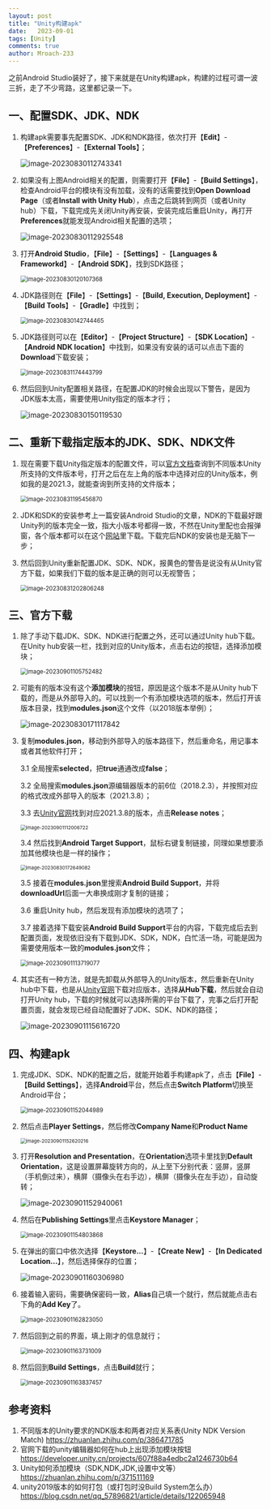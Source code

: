 ```yaml
---
layout: post
title: "Unity构建apk"
date:   2023-09-01
tags: [Unity]
comments: true
author: Mroach-233
---
```


之前Android Studio装好了，接下来就是在Unity构建apk，构建的过程可谓一波三折，走了不少弯路，这里都记录一下。

<!-- more -->

## 一、配置SDK、JDK、NDK

1. 构建apk需要事先配置SDK、JDK和NDK路径，依次打开【**Edit**】-【**Preferences**】-【**External Tools**】；

   ![image-20230830112743341](https://raw.githubusercontent.com/Mroach-233/Mroach-233.github.io/master/images/image-20230830112743341.png)

2. 如果没有上图Android相关的配置，则需要打开【**File**】-【**Build Settings**】，检查Android平台的模块有没有加载，没有的话需要找到**Open Download Page**（或者**Install with Unity Hub**），点击之后跳转到网页（或者Unity hub）下载，下载完成先关闭Unity再安装，安装完成后重启Unity，再打开**Preferences**就能发现Android相关配置的选项；

   ![image-20230830112925548](https://raw.githubusercontent.com/Mroach-233/Mroach-233.github.io/master/images/image-20230830112925548.png)

4. 打开**Android Studio**，【**File**】-【**Settings**】-【**Languages & Frameworkd**】-【**Android SDK**】，找到SDK路径；

   <img src="https://raw.githubusercontent.com/Mroach-233/Mroach-233.github.io/master/images/image-20230830120107368.png" alt="image-20230830120107368" style="zoom:80%;" />

5. JDK路径则在【**File**】-【**Settings**】-【**Build, Execution, Deployment**】-【**Build Tools**】-【**Gradle**】中找到；

   <img src="https://raw.githubusercontent.com/Mroach-233/Mroach-233.github.io/master/images/image-20230830142744465.png" alt="image-20230830142744465" style="zoom:80%;" />

6. JDK路径则可以在【**Editor**】-【**Project Structure**】-【**SDK Location**】-【**Android NDK location**】中找到，如果没有安装的话可以点击下面的**Download**下载安装；

   <img src="https://raw.githubusercontent.com/Mroach-233/Mroach-233.github.io/master/images/image-20230831174443799.png" alt="image-20230831174443799" style="zoom:80%;" />

6. 然后回到Unity配置相关路径，在配置JDK的时候会出现以下警告，是因为JDK版本太高，需要使用Unity指定的版本才行；

   ![image-20230830150119530](https://raw.githubusercontent.com/Mroach-233/Mroach-233.github.io/master/images/image-20230830150119530.png)


## 二、重新下载指定版本的JDK、SDK、NDK文件

1. 现在需要下载Unity指定版本的配置文件，可以[官方文档](https://docs.unity3d.com/Manual/android-sdksetup.html)查询到不同版本Unity所支持的文件版本号，打开之后在左上角的版本中选择对应的Unity版本，例如我的是2021.3，就能查询到所支持的文件版本；

   <img src="https://raw.githubusercontent.com/Mroach-233/Mroach-233.github.io/master/images/image-20230831195456870.png" alt="image-20230831195456870" style="zoom:80%;" />

2. JDK和SDK的安装参考上一篇安装Android Studio的文章，NDK的下载最好跟Unity列的版本完全一致，指大小版本号都得一致，不然在Unity里配也会报弹窗，各个版本都可以在这个[网站](https://androidsdkoffline.blogspot.com/p/android-ndk-side-by-side-direct-download.html)里下载。下载完后NDK的安装也是无脑下一步；

3. 然后回到Unity重新配置JDK、SDK、NDK，报黄色的警告是说没有从Unity官方下载，如果我们下载的版本是正确的则可以无视警告；

   <img src="https://raw.githubusercontent.com/Mroach-233/Mroach-233.github.io/master/images/image-20230831202806248.png" alt="image-20230831202806248" style="zoom:80%;" />


## 三、官方下载

1. 除了手动下载JDK、SDK、NDK进行配置之外，还可以通过Unity hub下载。在Unity hub安装一栏，找到对应的Unity版本，点击右边的按钮，选择添加模块；

   <img src="https://raw.githubusercontent.com/Mroach-233/Mroach-233.github.io/master/images/image-20230901105752482.png" alt="image-20230901105752482" style="zoom:80%;" />

2. 可能有的版本没有这个**添加模块**的按钮，原因是这个版本不是从Unity hub下载的，而是从外部导入的。可以找到一个有添加模块选项的版本，然后打开该版本目录，找到**modules.json**这个文件（以2018版本举例）；

   ![image-20230830171117842](https://raw.githubusercontent.com/Mroach-233/Mroach-233.github.io/master/images/image-20230830171117842.png)

3. 复制**modules.json**，移动到外部导入的版本路径下，然后重命名，用记事本或者其他软件打开；

   3.1 全局搜索**selected**，把**true**通通改成**false**；

   3.2 全局搜索**modules.json**源编辑器版本的前6位（2018.2.3），并按照对应的格式改成外部导入的版本（2021.3.8）；

   3.3 去[Unity官网](https://unity.cn/releases)找到对应2021.3.8的版本，点击**Release notes**；

   <img src="https://raw.githubusercontent.com/Mroach-233/Mroach-233.github.io/master/images/image-20230901112006722.png" alt="image-20230901112006722" style="zoom:67%;" />

   3.4 然后找到**Android Target Support**，鼠标右键复制链接，同理如果想要添加其他模块也是一样的操作；

   <img src="https://raw.githubusercontent.com/Mroach-233/Mroach-233.github.io/master/images/image-20230830172649082.png" alt="image-20230830172649082" style="zoom:67%;" />

   3.5 接着在**modules.json**里搜索**Android Build Support**，并将**downloadUrl**后面一大串换成刚才复制的链接；

   3.6 重启Unity hub，然后发现有添加模块的选项了；

   3.7 接着选择下载安装**Android Build Support**平台的内容，下载完成后去到配置页面，发现依旧没有下载到JDK、SDK，NDK，白忙活一场，可能是因为需要使用版本一致的**modules.json**文件；

   <img src="https://raw.githubusercontent.com/Mroach-233/Mroach-233.github.io/master/images/image-20230901113719077.png" alt="image-20230901113719077" style="zoom:80%;" />

4. 其实还有一种方法，就是先卸载从外部导入的Unity版本，然后重新在Unity hub中下载，也是从[Unity官网](https://unity.cn/releases)下载对应版本，选择**从Hub下载**，然后就会自动打开Unity hub，下载的时候就可以选择所需的平台下载了，完事之后打开配置页面，就会发现已经自动配置好了JDK、SDK、NDK的路径；

   ![image-20230901115616720](https://raw.githubusercontent.com/Mroach-233/Mroach-233.github.io/master/images/image-20230901115616720.png)

## 四、构建apk

1. 完成JDK、SDK、NDK的配置之后，就能开始着手构建apk了，点击【**File**】-【**Build Settings**】，选择**Android**平台，然后点击**Switch Platform**切换至Android平台；

   <img src="https://raw.githubusercontent.com/Mroach-233/Mroach-233.github.io/master/images/image-20230901152044989.png" alt="image-20230901152044989" style="zoom:80%;" />

2. 然后点击**Player Settings**，然后修改**Company Name**和**Product Name**

   <img src="https://raw.githubusercontent.com/Mroach-233/Mroach-233.github.io/master/images/image-20230901152620216.png" alt="image-20230901152620216" style="zoom:67%;" />

3. 打开**Resolution and Presentation**，在**Orientation**选项卡里找到**Default Orientation**，这是设置屏幕旋转方向的，从上至下分别代表：竖屏，竖屏（手机倒过来），横屏（摄像头在右手边），横屏（摄像头在左手边），自动旋转；

   ![image-20230901152940061](https://raw.githubusercontent.com/Mroach-233/Mroach-233.github.io/master/images/image-20230901152940061.png)

4. 然后在**Publishing Settings**里点击**Keystore Manager**；

   <img src="https://raw.githubusercontent.com/Mroach-233/Mroach-233.github.io/master/images/image-20230901154803868.png" alt="image-20230901154803868" style="zoom:80%;" />

5. 在弹出的窗口中依次选择【**Keystore...**】-【**Create New**】-【**In Dedicated Location...**】，然后选择保存的位置；

   ![image-20230901160306980](https://raw.githubusercontent.com/Mroach-233/Mroach-233.github.io/master/images/image-20230901160306980.png)

6. 接着输入密码，需要确保密码一致，**Alias**自己填一个就行，然后就能点击右下角的**Add Key**了。

   <img src="https://raw.githubusercontent.com/Mroach-233/Mroach-233.github.io/master/images/image-20230901162823050.png" alt="image-20230901162823050" style="zoom:80%;" />

7. 然后回到之前的界面，填上刚才的信息就行；

   <img src="https://raw.githubusercontent.com/Mroach-233/Mroach-233.github.io/master/images/image-20230901163731009.png" alt="image-20230901163731009" style="zoom:80%;" />

8. 然后回到**Build Settings**，点击**Build**就行；

   <img src="https://raw.githubusercontent.com/Mroach-233/Mroach-233.github.io/master/images/image-20230901163837457.png" alt="image-20230901163837457" style="zoom:80%;" />

## 参考资料

1. 不同版本的Unity要求的NDK版本和两者对应关系表(Unity NDK Version Match) https://zhuanlan.zhihu.com/p/386471785
2. 官网下载的unity编辑器如何在hub上出现添加模块按钮 https://developer.unity.cn/projects/607f88a4edbc2a1246730b64
3. Unity如何添加模块（SDK,NDK,JDK,设置中文等）https://zhuanlan.zhihu.com/p/371511169
4. unity2019版本的如何打包（或打包时没Build System怎么办） https://blog.csdn.net/qq_57896821/article/details/122065948
